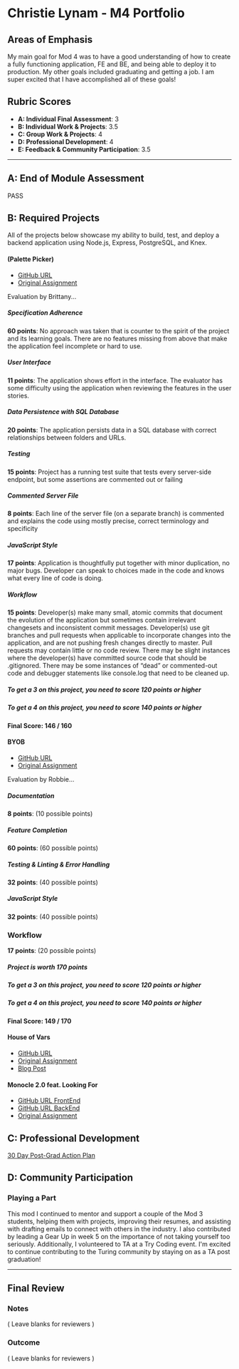 # Christie Lynam - M4 Portfolio

## Areas of Emphasis

My main goal for Mod 4 was to have a good understanding of how to create a fully functioning application, FE and BE, and being able to deploy it to production.
My other goals included graduating and getting a job. I am super excited that I have accomplished all of these goals!

## Rubric Scores

* **A: Individual Final Assessment**: 3
* **B: Individual Work & Projects**: 3.5
* **C: Group Work & Projects**: 4
* **D: Professional Development**: 4
* **E: Feedback & Community Participation**: 3.5

-----------------------

## A: End of Module Assessment

PASS

## B: Required Projects

All of the projects below showcase my ability to build, test, and deploy a backend application using Node.js, Express, PostgreSQL, and Knex.

#### (Palette Picker)

* [GitHub URL](https://github.com/christielynam/palette-picker)
* [Original Assignment](http://frontend.turing.io/projects/palette-picker.html)

Evaluation by Brittany...

##### Specification Adherence

**60 points**: No approach was taken that is counter to the spirit of the project and its learning goals. There are no features missing from above that make the application feel incomplete or hard to use.

##### User Interface

**11 points**: The application shows effort in the interface. The evaluator has some difficulty using the application when reviewing the features in the user stories.

##### Data Persistence with SQL Database

**20 points**: The application persists data in a SQL database with correct relationships between folders and URLs.

##### Testing

**15 points**: Project has a running test suite that tests every server-side endpoint, but some assertions are commented out or failing

##### Commented Server File

**8 points**: Each line of the server file (on a separate branch) is commented and explains the code using mostly precise, correct terminology and specificity

##### JavaScript Style

**17 points**: Application is thoughtfully put together with minor duplication, no major bugs. Developer can speak to choices made in the code and knows what every line of code is doing.

##### Workflow

**15 points**: Developer(s) make many small, atomic commits that document the evolution of the application but sometimes contain irrelevant changesets and inconsistent commit messages. Developer(s) use git branches and pull requests when applicable to incorporate changes into the application, and are not pushing fresh changes directly to master. Pull requests may contain little or no code review. There may be slight instances where the developer(s) have committed source code that should be .gitignored. There may be some instances of “dead” or commented-out code and debugger statements like console.log that need to be cleaned up.

##### To get a 3 on this project, you need to score 120 points or higher
##### To get a 4 on this project, you need to score 140 points or higher

#### Final Score: 146 / 160

#### BYOB

* [GitHub URL](https://github.com/christielynam/byob)
* [Original Assignment](http://frontend.turing.io/projects/build-your-own-backend.html)

Evaluation by Robbie...

##### Documentation

**8 points**: (10 possible points)

##### Feature Completion

**60 points**: (60 possible points)

##### Testing & Linting & Error Handling

**32 points**: (40 possible points)

##### JavaScript Style

**32 points**: (40 possible points)

### Workflow

**17 points**: (20 possible points)

##### Project is worth 170 points

##### To get a 3 on this project, you need to score 120 points or higher
##### To get a 4 on this project, you need to score 140 points or higher

#### Final Score: 149 / 170

#### House of Vars

* [GitHub URL](https://github.com/christielynam/openfoodnetwork)
* [Original Assignment](http://frontend.turing.io/projects/house-of-vars.html)
* [Blog Post](https://medium.com/@christielynam/facing-my-fears-of-being-a-first-time-open-source-contributor-24614f3121e8)

#### Monocle 2.0 feat. Looking For

* [GitHub URL FrontEnd](https://github.com/mschae16/monocle-2.0)
* [GitHub URL BackEnd](https://github.com/mschae16/monocle-2.0-backend)
* [Original Assignment](http://frontend.turing.io/projects/capstone.html)

## C: Professional Development

[30 Day Post-Grad Action Plan](https://gist.github.com/christielynam/a58508a5ef20c046c36e139f84baee14)

## D: Community Participation

### Playing a Part

This mod I continued to mentor and support a couple of the Mod 3 students, helping them with projects, improving their resumes, and assisting with drafting emails to connect with others in the industry.
I also contributed by leading a Gear Up in week 5 on the importance of not taking yourself too seriously.
Additionally, I volunteered to TA at a Try Coding event.
I'm excited to continue contributing to the Turing community by staying on as a TA post graduation!

------------------

## Final Review

### Notes

( Leave blanks for reviewers )

### Outcome

( Leave blanks for reviewers )
